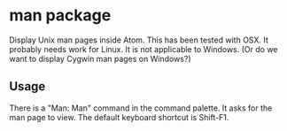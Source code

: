 # man package

Display Unix man pages inside Atom.  This has been tested with OSX.  It probably
needs work for Linux.  It is not applicable to Windows.  (Or do we want to
display Cygwin man pages on Windows?)

## Usage

There is a "Man: Man" command in the command palette.  It asks for the man page
to view.  The default keyboard shortcut is Shift-F1.
